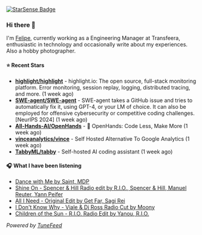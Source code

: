 <a href="https://starsense.app/developer-types" target="_blank"><img src="https://starsense.app/api/badge/?user=valtlfelipe" alt="StarSense Badge"></a>

### Hi there 👋

I'm [Felipe](https://felipevm.com), currently working as a Engineering Manager at Transfeera, enthusiastic in technology and occasionally write about my experiences. Also a hobby photographer.

#### ⭐ Recent Stars
- **[highlight/highlight](https://github.com/highlight/highlight)** - highlight.io: The open source, full-stack monitoring platform. Error monitoring, session replay, logging, distributed tracing, and more. (1 week ago)
- **[SWE-agent/SWE-agent](https://github.com/SWE-agent/SWE-agent)** - SWE-agent takes a GitHub issue and tries to automatically fix it, using GPT-4, or your LM of choice. It can also be employed for offensive cybersecurity or competitive coding challenges. [NeurIPS 2024]  (1 week ago)
- **[All-Hands-AI/OpenHands](https://github.com/All-Hands-AI/OpenHands)** - 🙌 OpenHands: Code Less, Make More (1 week ago)
- **[vinceanalytics/vince](https://github.com/vinceanalytics/vince)** - Self Hosted Alternative To Google Analytics (1 week ago)
- **[TabbyML/tabby](https://github.com/TabbyML/tabby)** - Self-hosted AI coding assistant (1 week ago)

#### 🎧 What I have been listening
- [Dance with Me by Saint, MDP](https://open.spotify.com/track/1E7ZNYv3QN2WB1rPWjSWiv)
- [Shine On - Spencer &amp; Hill Radio edit by R.I.O., Spencer &amp; Hill, Manuel Reuter, Yann Peifer](https://open.spotify.com/track/5qPhBxyybefHUxW9lpQqlX)
- [All I Need - Original Edit by Get Far, Sagi Rei](https://open.spotify.com/track/0YFtLHFfx7UCNgvPLA7gQm)
- [I Don&#39;t Know Why - Viale &amp; Dj Ross Radio Cut by Moony](https://open.spotify.com/track/2wGjwatu3E4gkw2H6ZVTHA)
- [Children of the Sun - R.I.O. Radio Edit by Yanou, R.I.O.](https://open.spotify.com/track/5As6bX4GsBqkCLzz7GgBLt)

_Powered by [TuneFeed](https://tunefeed.app?ref=github.com)_


